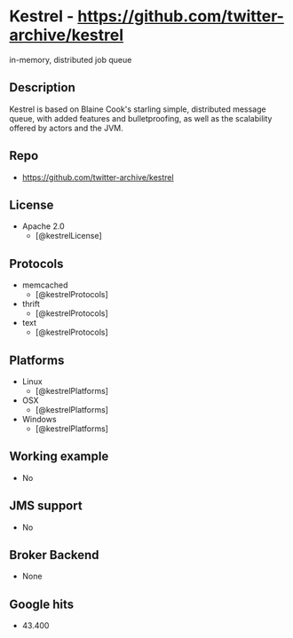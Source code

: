 # Kestrel - https://github.com/twitter-archive/kestrel
in-memory, distributed job queue


## Description
Kestrel is based on Blaine Cook's starling simple, distributed message queue, with added features and bulletproofing, as well as the scalability offered by actors and the JVM.


## Repo
- https://github.com/twitter-archive/kestrel


## License
- Apache 2.0
    - [@kestrelLicense]


## Protocols
- memcached
    - [@kestrelProtocols]
- thrift
    - [@kestrelProtocols]
- text
    - [@kestrelProtocols]


## Platforms
- Linux
    - [@kestrelPlatforms]
- OSX
    - [@kestrelPlatforms]
- Windows
    - [@kestrelPlatforms]


## Working example
- No


## JMS support
- No


## Broker Backend
- None


## Google hits
- 43.400

